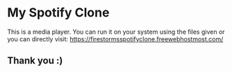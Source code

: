 # My Spotify Clone

This is a media player.
You can run it on your system using the files given or you can directly visit:
https://firestormsspotifyclone.freewebhostmost.com/

## Thank you :)
